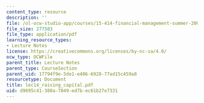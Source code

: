```yaml
---
content_type: resource
description: ''
file: /ol-ocw-studio-app/courses/15-414-financial-management-summer-2003/d9695c41380a7849ed7bec61b27e7331_lec14_raising_capital.pdf
file_size: 277583
file_type: application/pdf
learning_resource_types:
- Lecture Notes
license: https://creativecommons.org/licenses/by-nc-sa/4.0/
ocw_type: OCWFile
parent_title: Lecture Notes
parent_type: CourseSection
parent_uid: 17794f9e-5de1-e406-6928-77ad15c459a8
resourcetype: Document
title: lec14_raising_capital.pdf
uid: d9695c41-380a-7849-ed7b-ec61b27e7331
---
```

